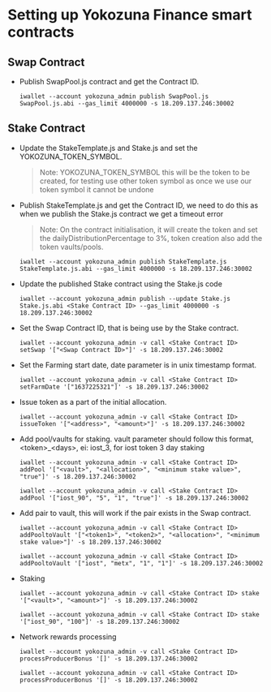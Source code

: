 # Setting up Yokozuna Finance smart contracts


## Swap Contract

* Publish SwapPool.js contract and get the Contract ID.

    ```
    iwallet --account yokozuna_admin publish SwapPool.js SwapPool.js.abi --gas_limit 4000000 -s 18.209.137.246:30002
    ```


## Stake Contract

* Update the StakeTemplate.js and Stake.js and set the YOKOZUNA_TOKEN_SYMBOL.

    > Note: YOKOZUNA_TOKEN_SYMBOL this will be the token to be created, for testing use other token symbol as once we use our token symbol it cannot be undone

* Publish StakeTemplate.js and get the Contract ID, we need to do this as when we publish the Stake.js contract we get a timeout error

    > Note: On the contract initialisation, it will create the token and set the dailyDistributionPercentage to 3%, token creation also add the token vaults/pools.


    ```
    iwallet --account yokozuna_admin publish StakeTemplate.js StakeTemplate.js.abi --gas_limit 4000000 -s 18.209.137.246:30002
    ```

* Update the published Stake contract using the Stake.js code

    ```
    iwallet --account yokozuna_admin publish --update Stake.js Stake.js.abi <Stake Contract ID> --gas_limit 4000000 -s 18.209.137.246:30002
    ```

* Set the Swap Contract ID, that is being use by the Stake contract.

    ```
    iwallet --account yokozuna_admin -v call <Stake Contract ID> setSwap '["<Swap Contract ID>"]' -s 18.209.137.246:30002
    ```

* Set the Farming start date, date parameter is in unix timestamp format.

    ```
    iwallet --account yokozuna_admin -v call <Stake Contract ID> setFarmDate '["1637225321"]' -s 18.209.137.246:30002
    ```

* Issue token as a part of the initial allocation. 

    ```
    iwallet --account yokozuna_admin -v call <Stake Contract ID> issueToken '["<address>", "<amount>"]' -s 18.209.137.246:30002
    ```

* Add pool/vaults for staking. vault parameter should follow this format, \<token\>\_\<days\>, ei: iost_3, for iost token 3 day staking

    ```
    iwallet --account yokozuna_admin -v call <Stake Contract ID> addPool '["<vault>", "<allocation>", "<minimum stake value>", "true"]' -s 18.209.137.246:30002

    iwallet --account yokozuna_admin -v call <Stake Contract ID> addPool '["iost_90", "5", "1", "true"]' -s 18.209.137.246:30002    
    ```

* Add pair to vault, this will work if the pair exists in the Swap contract.
    
    ```
    iwallet --account yokozuna_admin -v call <Stake Contract ID> addPooltoVault '["<token1>", "<token2>", "<allocation>", "<minimum stake value>"]' -s 18.209.137.246:30002

    iwallet --account yokozuna_admin -v call <Stake Contract ID> addPooltoVault '["iost", "metx", "1", "1"]' -s 18.209.137.246:30002
    
    ```


* Staking
    
    ```
    iwallet --account yokozuna_admin -v call <Stake Contract ID> stake '["<vault>", "<amount>"]' -s 18.209.137.246:30002

    iwallet --account yokozuna_admin -v call <Stake Contract ID> stake '["iost_90", "100"]' -s 18.209.137.246:30002
    
    ```

* Network rewards processing
    ```
    iwallet --account yokozuna_admin -v call <Stake Contract ID> processProducerBonus '[]' -s 18.209.137.246:30002

    iwallet --account yokozuna_admin -v call <Stake Contract ID> processProducerBonus '[]' -s 18.209.137.246:30002
    
    ```
